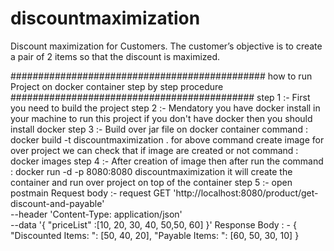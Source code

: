 # discountmaximization
Discount maximization for Customers. The customer’s objective is to create a pair of 2 items so that the discount is maximized.


############################################## how to run Project on docker container step by step procedure  ############################################
step 1 :- First you need to build the project 
step 2 :- Mendatory you have docker install in your machine to run this project if you don't have docker then you should install docker 
step 3 :- Build over jar file on docker container 
          command : docker build -t discountmaximization .
          for above command create image for over project we can check that if image are created or not 
          command : docker images
step 4 :- After creation of image then after run the 
          command : docker run -d -p 8080:8080 discountmaximization
          it will create the container and run over project on top of the container 
step 5 :- open postmain 
Request body :-
              request GET 'http://localhost:8080/product/get-discount-and-payable' \
               --header 'Content-Type: application/json' \
              --data '{
                        "priceList" :[10, 20, 30, 40, 50,50, 60]
                      }'
Response Body : -
                {
                   "Discounted Items: ": [50, 40, 20],
                   "Payable Items: ": [60, 50, 30, 10]
                }
